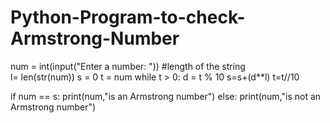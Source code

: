 # Python-Program-to-check-Armstrong-Number  
num = int(input("Enter a number: ")) 
#length of the string  
l= len(str(num))
s = 0
t = num
while t > 0:
   d = t % 10
   s=s+(d**l)
    t=t//10
   
if num == s:
   print(num,"is an Armstrong number") 
else:
   print(num,"is not an Armstrong number")
  
